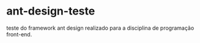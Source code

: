 ﻿# ant-design-teste

teste do framework ant design realizado para a disciplina de programação front-end.
